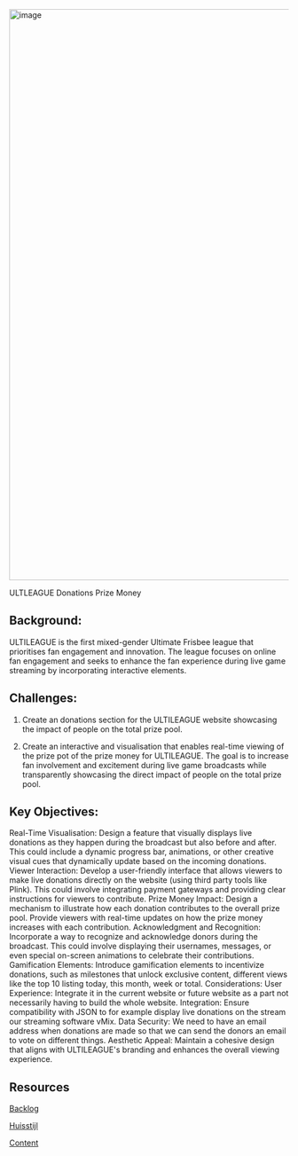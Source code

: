<img width="1030" alt="image" src="https://github.com/fdnd-agency/ultitv/assets/1061632/aae0c9f0-050e-47c5-b28e-038d61cdf3d8">

ULTLEAGUE Donations Prize Money

## Background:
ULTILEAGUE is the first mixed-gender Ultimate Frisbee league that prioritises fan engagement and innovation. The league focuses on online fan engagement and seeks to enhance the fan experience during live game streaming by incorporating interactive elements.

## Challenges:
1. Create an donations section for the ULTILEAGUE website showcasing the impact of people on the total prize pool.

2. Create an interactive and visualisation that enables real-time viewing of the prize pot of the prize money for ULTILEAGUE. The goal is to increase fan involvement and excitement during live game broadcasts while transparently showcasing the direct impact of people on the total prize pool.

## Key Objectives:
Real-Time Visualisation: Design a feature that visually displays live donations as they happen during the broadcast but also before and after. This could include a dynamic progress bar, animations, or other creative visual cues that dynamically update based on the incoming donations.
Viewer Interaction: Develop a user-friendly interface that allows viewers to make live donations directly on the website (using third party tools like Plink). This could involve integrating payment gateways and providing clear instructions for viewers to contribute.
Prize Money Impact: Design a mechanism to illustrate how each donation contributes to the overall prize pool. Provide viewers with real-time updates on how the prize money increases with each contribution.
Acknowledgment and Recognition: Incorporate a way to recognize and acknowledge donors during the broadcast. This could involve displaying their usernames, messages, or even special on-screen animations to celebrate their contributions.
Gamification Elements: Introduce gamification elements to incentivize donations, such as milestones that unlock exclusive content, different views like the top 10 listing today, this month, week or total.
Considerations:
User Experience: Integrate it in the current website or future website as a part not necessarily having to build the whole website. 
Integration: Ensure compatibility with JSON to for example display live donations on the stream our streaming software vMix.
Data Security: We need to have an email address when donations are made so that we can send the donors an email to vote on different things. 
Aesthetic Appeal: Maintain a cohesive design that aligns with ULTILEAGUE's branding and enhances the overall viewing experience.


## Resources

[Backlog](...)

[Huisstijl]()  

[Content]()  
